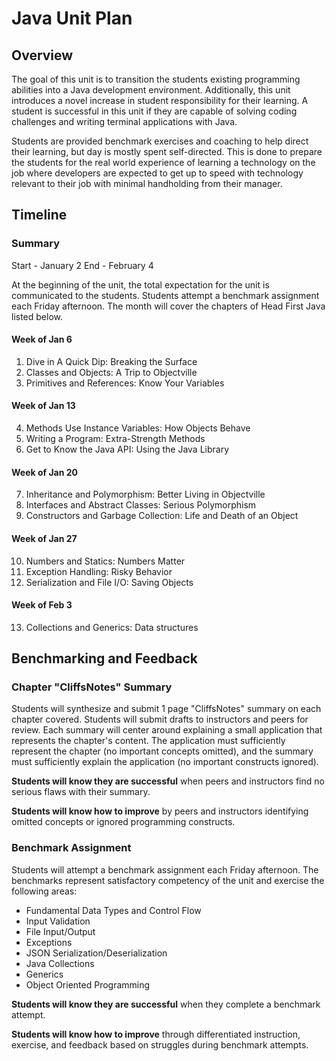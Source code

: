 # Java Unit Plan

## Overview

The goal of this unit is to transition the students existing programming abilities into a Java development environment. Additionally, this unit introduces a novel increase in student responsibility for their learning. A student is successful in this unit if they are capable of solving coding challenges and writing terminal applications with Java.

Students are provided benchmark exercises and coaching to help direct their learning, but day is mostly spent self-directed. This is done to prepare the students for the real world experience of learning a technology on the job where developers are expected to get up to speed with technology relevant to their job with minimal handholding from their manager.

## Timeline

### Summary

Start - January 2
End - February 4

At the beginning of the unit, the total expectation for the unit is communicated to the students. Students attempt a benchmark assignment each Friday afternoon. The month will cover the chapters of Head First Java listed below.

#### Week of Jan 6

1. Dive in A Quick Dip: Breaking the Surface
2. Classes and Objects: A Trip to Objectville
3. Primitives and References: Know Your Variables

#### Week of Jan 13

4. Methods Use Instance Variables: How Objects Behave
5. Writing a Program: Extra-Strength Methods
6. Get to Know the Java API: Using the Java Library

#### Week of Jan 20

7. Inheritance and Polymorphism: Better Living in Objectville
8. Interfaces and Abstract Classes: Serious Polymorphism
9. Constructors and Garbage Collection: Life and Death of an Object

#### Week of Jan 27

10. Numbers and Statics: Numbers Matter
11. Exception Handling: Risky Behavior
12. Serialization and File I/O: Saving Objects

#### Week of Feb 3

13. Collections and Generics: Data structures

## Benchmarking and Feedback

### Chapter "CliffsNotes" Summary

Students will synthesize and submit 1 page "CliffsNotes" summary on each chapter covered. Students will submit drafts to instructors and peers for review. Each summary will center around explaining a small application that represents the chapter's content. The application must sufficiently represent the chapter (no important concepts omitted), and the summary must sufficiently explain the application (no important constructs ignored).

**Students will know they are successful** when peers and instructors find no serious flaws with their summary.

**Students will know how to improve** by peers and instructors identifying omitted concepts or ignored programming constructs.

### Benchmark Assignment

Students will attempt a benchmark assignment each Friday afternoon. The benchmarks represent satisfactory competency of the unit and exercise the following areas:

- Fundamental Data Types and Control Flow
- Input Validation
- File Input/Output
- Exceptions
- JSON Serialization/Deserialization
- Java Collections
- Generics
- Object Oriented Programming

**Students will know they are successful** when they complete a benchmark attempt.

**Students will know how to improve** through differentiated instruction, exercise, and feedback based on struggles during benchmark attempts.
